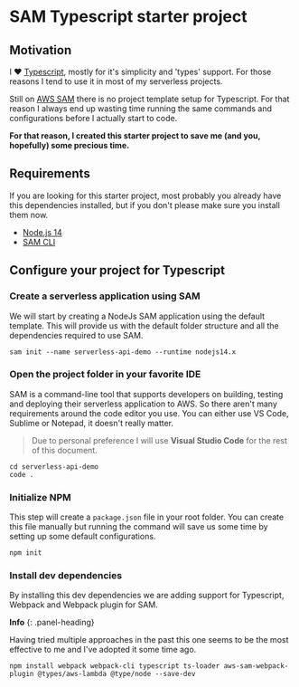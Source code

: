 # SAM Typescript starter project

## Motivation

I :heart: [Typescript](https://www.typescriptlang.org/), mostly for it's simplicity and 'types' support. For those reasons I tend to use it in most of my serverless projects.

Still on [AWS SAM](https://docs.aws.amazon.com/serverless-application-model/latest/developerguide/what-is-sam.html) there is no project template setup for Typescript. For that reason I always end up wasting time running the same commands and configurations before I actually start to code. 

**For that reason, I created this starter project to save me (and you, hopefully) some precious time.**

## Requirements

If you are looking for this starter project, most probably you already have this dependencies installed, but if you don't please make sure you install them now.

- [Node.js 14](https://nodejs.org/)
- [SAM CLI](https://docs.aws.amazon.com/serverless-application-model/latest/developerguide/serverless-sam-cli-install.html)

## Configure your project for Typescript

### Create a serverless application using SAM

We will start by creating a NodeJs SAM application using the default template. This will provide us with the default folder structure and all the dependencies required to use SAM.

```shell
sam init --name serverless-api-demo --runtime nodejs14.x
```

### Open the project folder in your favorite IDE

SAM is a command-line tool that supports developers on building, testing and deploying their serverless application to AWS. So there aren't many requirements around the code editor you use. You can either use VS Code, Sublime or Notepad, it doesn't really matter.

> Due to personal preference I will use **Visual Studio Code** for the rest of this document.

```shell
cd serverless-api-demo
code .                        
```

### Initialize NPM

This step will create a `package.json` file in your root folder. You can create this file manually but running the command will save us some time by setting up some default configurations.

```shell
npm init
```

### Install dev dependencies

By installing this dev dependencies we are adding support for Typescript, Webpack and Webpack plugin for SAM.

<div class="panel panel-success">

**Info**
{: .panel-heading}

<div class="panel-body">

Having tried multiple approaches in the past this one seems to be the most effective to me and I've adopted it some time ago.

</div>
</div>

```shell
npm install webpack webpack-cli typescript ts-loader aws-sam-webpack-plugin @types/aws-lambda @type/node --save-dev
```
